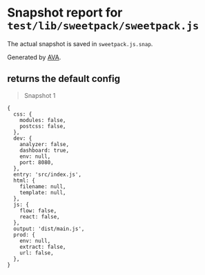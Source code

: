 # Snapshot report for `test/lib/sweetpack/sweetpack.js`

The actual snapshot is saved in `sweetpack.js.snap`.

Generated by [AVA](https://ava.li).

## returns the default config

> Snapshot 1

    {
      css: {
        modules: false,
        postcss: false,
      },
      dev: {
        analyzer: false,
        dashboard: true,
        env: null,
        port: 8080,
      },
      entry: 'src/index.js',
      html: {
        filename: null,
        template: null,
      },
      js: {
        flow: false,
        react: false,
      },
      output: 'dist/main.js',
      prod: {
        env: null,
        extract: false,
        url: false,
      },
    }

